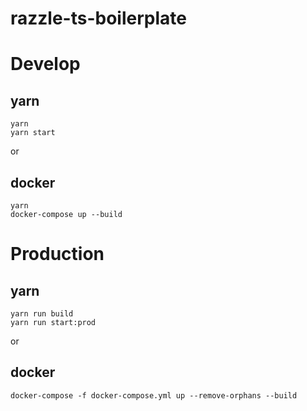 # razzle-ts-boilerplate

# Develop

## yarn
```
yarn
yarn start
```

or

## docker
```
yarn
docker-compose up --build
```

# Production

## yarn
```
yarn run build
yarn run start:prod
```

or 

## docker
```
docker-compose -f docker-compose.yml up --remove-orphans --build
```